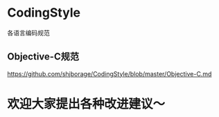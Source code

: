 # CodingStyle
各语言编码规范

## Objective-C规范
<https://github.com/shjborage/CodingStyle/blob/master/Objective-C.md>

# 欢迎大家提出各种改进建议〜
